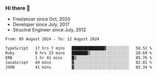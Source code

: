 ### Hi there 👋

- Freelancer since Oct, 2020
- Developer since July, 2017
- Structral Engineer since July, 2012

<!--START_SECTION:waka-->

```txt
From: 05 August 2024 - To: 12 August 2024

TypeScript   17 hrs 7 mins   ██████████████▓░░░░░░░░░░   58.52 %
Ruby         8 hrs 23 mins   ███████▒░░░░░░░░░░░░░░░░░   28.69 %
ERB          1 hr 41 mins    █▒░░░░░░░░░░░░░░░░░░░░░░░   05.76 %
JavaScript   49 mins         ▓░░░░░░░░░░░░░░░░░░░░░░░░   02.81 %
JSON         41 mins         ▓░░░░░░░░░░░░░░░░░░░░░░░░   02.34 %
```

<!--END_SECTION:waka-->
